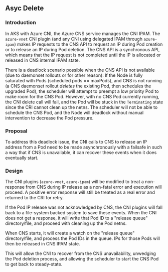 ## Asyc Delete

### Introduction

In AKS with Azure CNI, the Azure CNS service manages the CNI IPAM. The `azure-vnet` CNI plugin (and any CNI using delegated IPAM through `azure-ipam`) makes IP requests to the CNS API to request an IP during Pod creation or to release an IP during Pod deletion. The CNS API is a synchronous API, which means that the IP request is not completed until the IP is allocated or released in CNS internal IPAM state.

There is a deadlock scenario possible when the CNS API is not available (due to daemonset rollouts or for other reason):
If the Node is fully saturated with Pods (scheduled pods == maxPods), and CNS is not running (a CNS daemonset rollout _deletes_ the existing Pod, then schedules the upgraded Pod), the scheduler will attempt to preempt a low priority Pod to make room for the CNS Pod. However, with no CNS Pod currently running, the CNI delete call will fail, and the Pod will be stuck in the `Terminating` state since the CRI cannot clean up the netns. The scheduler will not be able to schedule the CNS Pod, and the Node will deadlock without manual intervention to decrease the Pod pressure.

### Proposal

To address this deadlock issue, the CNI calls to CNS to release an IP address from a Pod need to be made asynchronously with a failsafe in such a way that if CNS is unavailable, it can recover these events when it does eventually start.

### Design

The CNI plugins (`azure-vnet`, `azure-ipam`) will be modified to treat a non-response from CNS during IP release as a non-fatal error and execution will proceed. A positive error response will still be treated as a real error and returned to the CRI for retry.

If the Pod IP release was not acknowledged by CNS, the CNI plugins will fall back to a file-system backed system to save these events. When the CNI does not get a response, it will write that Pod ID to a "release queue" directory/file, and proceed with cleaning up the Pod netns.

When CNS starts, it will create a watch on the "release queue" directory/file, and process the Pod IDs in the queue. IPs for those Pods will then be released in CNS IPAM state. 

This will allow the CNI to recover from the CNS unavailability, unwedging the Pod deletion process, and allowing the scheduler to start the CNS Pod to get back to steady-state.
